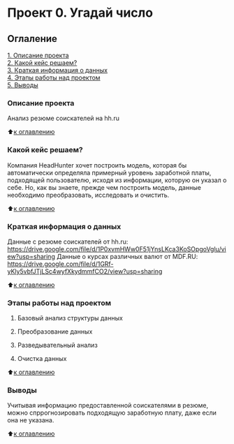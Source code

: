 # Проект 0. Угадай число

## Оглаление
[1.  Описание проекта](https://github.com/ZhanarBaken/data_science_zhanar/tree/main/Project_1#Описание-проекта)  
[2. Какой кейс решаем?](https://github.com/ZhanarBaken/data_science_zhanar/tree/main/Project_1#Какой-кейс-решаем)  
[3. Краткая информация о данных](https://github.com/ZhanarBaken/data_science_zhanar/tree/main/Project_1#Краткая-информация-о-данных)  
[4. Этапы работы над проектом](https://github.com/ZhanarBaken/data_science_zhanar/tree/main/Project_1#Этапы-работы-над-проектом)  
[5. Выводы](https://github.com/ZhanarBaken/data_science_zhanar/tree/main/Project_1#Выводы)   


### Описание проекта 
Анализ резюме соискателей на hh.ru 

:arrow_up:[к оглавлению](https://github.com/ZhanarBaken/data_science_zhanar/tree/main/Project_1#Оглаление)  

### Какой кейс решаем?
Компания HeadHunter хочет построить модель, которая бы автоматически определяла примерный уровень заработной платы, подходящей пользователю, исходя из информации, которую он указал о себе. Но, как вы знаете, прежде чем построить модель, данные необходимо преобразовать, исследовать и очистить.

:arrow_up:[к оглавлению](https://github.com/ZhanarBaken/data_science_zhanar/tree/main/Project_1#Оглаление)


### Краткая информация о данных

Данные с резюме соискателей от hh.ru: https://drive.google.com/file/d/1P0xvmHWw0F51jYnsLKca3KoSOpgoVglu/view?usp=sharing
Данные о курсах различных валют от MDF.RU: https://drive.google.com/file/d/1GRf-yKly5vbfJTjLSc4wyfXkydmmfCO2/view?usp=sharing

:arrow_up:[к оглавлению](https://github.com/ZhanarBaken/data_science_zhanar/tree/main/Project_1#Оглаление)


### Этапы работы над проектом  

1. Базовый анализ структуры данных

2. Преобразование данных

3. Разведывательный анализ

4. Очистка данных

:arrow_up:[к оглавлению](https://github.com/ZhanarBaken/data_science_zhanar/tree/main/Project_1#Оглаление)


### Выводы
Учитывая информацию предоставленной  соискателями в резюме, можно спррогнозировать подходящую заработную плату, даже если она не указана. 

:arrow_up:[к оглавлению](https://github.com/ZhanarBaken/data_science_zhanar/tree/main/Project_1#Оглаление)